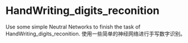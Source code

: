 # HandWriting_digits_reconition
Use some simple Neutral Networks to finish the task of HandWriting_digits_reconition.
使用一些简单的神经网络进行手写数字识别。
